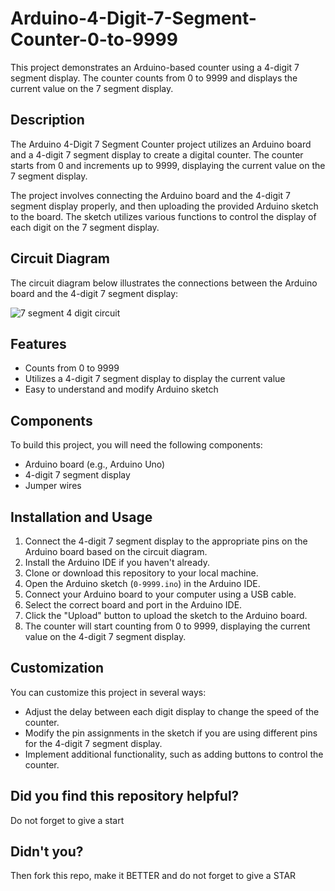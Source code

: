 # Arduino-4-Digit-7-Segment-Counter-0-to-9999
This project demonstrates an Arduino-based counter using a 4-digit 7 segment display. The counter counts from 0 to 9999 and displays the current value on the 7 segment display.

## Description
The Arduino 4-Digit 7 Segment Counter project utilizes an Arduino board and a 4-digit 7 segment display to create a digital counter. The counter starts from 0 and increments up to 9999, displaying the current value on the 7 segment display.

The project involves connecting the Arduino board and the 4-digit 7 segment display properly, and then uploading the provided Arduino sketch to the board. The sketch utilizes various functions to control the display of each digit on the 7 segment display.

## Circuit Diagram

The circuit diagram below illustrates the connections between the Arduino board and the 4-digit 7 segment display:

![7 segment 4 digit circuit](https://github.com/ozermehmett/Arduino-4-Digit-7-Segment-Counter-0-to-9999/assets/115498182/6dff3aa1-b5a4-430b-a632-0a8b84d3775a)


## Features

- Counts from 0 to 9999
- Utilizes a 4-digit 7 segment display to display the current value
- Easy to understand and modify Arduino sketch

## Components

To build this project, you will need the following components:

- Arduino board (e.g., Arduino Uno)
- 4-digit 7 segment display
- Jumper wires

## Installation and Usage

1. Connect the 4-digit 7 segment display to the appropriate pins on the Arduino board based on the circuit diagram.
2. Install the Arduino IDE if you haven't already.
3. Clone or download this repository to your local machine.
4. Open the Arduino sketch (`0-9999.ino`) in the Arduino IDE.
5. Connect your Arduino board to your computer using a USB cable.
6. Select the correct board and port in the Arduino IDE.
7. Click the "Upload" button to upload the sketch to the Arduino board.
8. The counter will start counting from 0 to 9999, displaying the current value on the 4-digit 7 segment display.

## Customization

You can customize this project in several ways:

- Adjust the delay between each digit display to change the speed of the counter.
- Modify the pin assignments in the sketch if you are using different pins for the 4-digit 7 segment display.
- Implement additional functionality, such as adding buttons to control the counter.

## Did you find this repository helpful?
Do not forget to give a start

## Didn't you?
Then fork this repo, make it BETTER and do not forget to give a STAR
